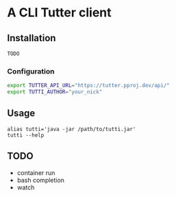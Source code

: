 # A CLI Tutter client

## Installation

```bash
TODO
```

### Configuration

```sh
export TUTTER_API_URL="https://tutter.pproj.dev/api/"
export TUTTI_AUTHOR="your_nick"
```

## Usage

```text
alias tutti='java -jar /path/to/tutti.jar'
tutti --help
```

## TODO
- container run
- bash completion
- watch
